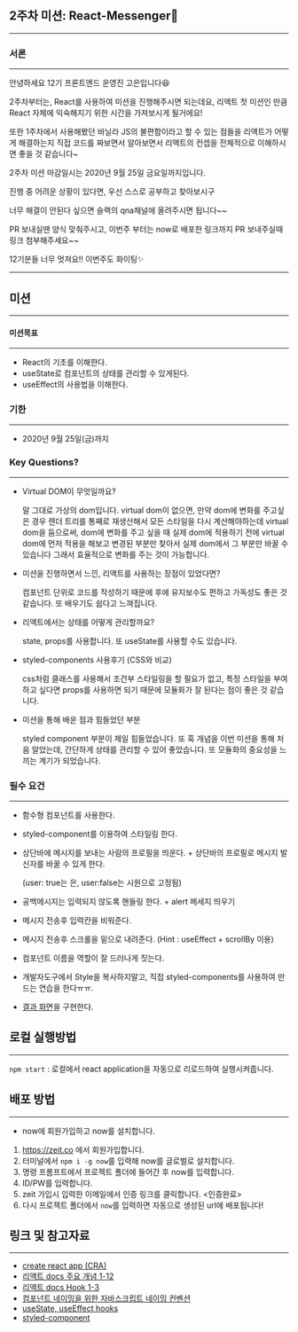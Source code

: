 ## 2주차 미션: React-Messenger💌

---

### 서론

---

안녕하세요 12기 프론트엔드 운영진 고은입니다😆

2주차부터는, React를 사용하여 미션을 진행해주시면 되는데요, 리액트 첫 미션인 만큼 React 자체에 익숙해지기 위한 시간을 가져보시게 될거에요!

또한 1주차에서 사용해봤던 바닐라 JS의 불편함이라고 할 수 있는 점들을 리액트가 어떻게 해결하는지 직접 코드를 짜보면서 알아보면서 리액트의 컨셉을 전체적으로 이해하시면 좋을 것 같습니다~

2주차 미션 마감일시는 2020년 9월 25일 금요일까지입니다.

진행 중 어려운 상황이 있다면, 우선 스스로 공부하고 찾아보시구

너무 해결이 안된다 싶으면 슬랙의 qna채널에 올려주시면 됩니다~~

PR 보내실땐 양식 맞춰주시고, 이번주 부터는 now로 배포한 링크까지 PR 보내주실때 링크 첨부해주세요~~

12기분들 너무 멋져요!! 이번주도 화이팅✨

---

## 미션

---

#### 미션목표

---

- React의 기초를 이해한다.
- useState로 컴포넌트의 상태를 관리할 수 있게된다.
- useEffect의 사용법을 이해한다.

### 기한

---

- 2020년 9월 25일(금)까지

### Key Questions?

---

- Virtual DOM이 무엇일까요?

  말 그대로 가상의 dom입니다.
  virtual dom이 없으면, 만약 dom에 변화를 주고싶은 경우 렌더 트리를 통째로 재생산해서 모든 스타일을 다시 계산해야하는데
  virtual dom을 둠으로써, dom에 변화를 주고 싶을 때 실제 dom에 적용하기 전에 virtual dom에 먼저 적용을 해보고 변경된 부분만 찾아서 실제 dom에서 그 부분만 바꿀 수 있습니다
  그래서 효율적으로 변화를 주는 것이 가능합니다.


- 미션을 진행하면서 느낀, 리액트를 사용하는 장점이 있었다면? 
  
  컴포넌트 단위로 코드를 작성하기 때문에 후에 유지보수도 편하고 가독성도 좋은 것 같습니다. 또 배우기도 쉽다고 느껴집니다.


- 리액트에서는 상태를 어떻게 관리할까요? 

  state, props를 사용합니다. 또 useState를 사용할 수도 있습니다.


- styled-components 사용후기 (CSS와 비교) 

  css처럼 클래스를 사용해서 조건부 스타일링을 할 필요가 없고, 특정 스타일을 부여하고 싶다면 props를 사용하면 되기 때문에 모듈화가 잘 된다는 점이 좋은 것 같습니다.


- 미션을 통해 배운 점과 힘들었던 부분

  styled component 부분이 제일 힘들었습니다. 또 훅 개념을 이번 미션을 통해 처음 알았는데, 간단하게 상태를 관리할 수 있어 좋았습니다.
  또 모듈화의 중요성을 느끼는 계기가 되었습니다.
  
 


### 필수 요건

---

- 함수형 컴포넌트를 사용한다.
- styled-component를 이용하여 스타일링 한다.
- 상단바에 메시지를 보내는 사람의 프로필을 띄운다. + 상단바의 프로필로 메시지 발신자를 바꿀 수 있게 한다.

  (user: true는 은, user:false는 시원으로 고정됨)

- 공백메시지는 입력되지 않도록 핸들링 한다. + alert 메세지 띄우기
- 메시지 전송후 입력칸을 비워준다.
- 메시지 전송후 스크롤을 밑으로 내려준다. (Hint : useEffect + scrollBy 이용)
- 컴포넌트 이름을 역할이 잘 드러나게 짓는다.
- 개발자도구에서 Style을 복사하지말고, 직접 styled-components를 사용하여 만드는 연습을 한다ㅠㅠ.
- [결과 화면](https://react-messenger.eun-ko.vercel.app)을 구현한다.

## 로컬 실행방법

---

`npm start` : 로컬에서 react application을 자동으로 리로드하여 실행시켜줍니다.

## 배포 방법

---

- now에 회원가입하고 now를 설치합니다.

1. https://zeit.co 에서 회원가입합니다.
2. 터미널에서 `npm i -g now`를 입력해 now를 글로벌로 설치합니다.
3. 명령 프롬프트에서 프로젝트 폴더에 들어간 후 now를 입력합니다.
4. ID/PW를 입력합니다.
5. zeit 가입시 입력한 이메일에서 인증 링크를 클릭합니다. <인증완료>
6. 다시 프로젝트 폴더에서 `now`를 입력하면 자동으로 생성된 url에 배포됩니다!

## 링크 및 참고자료

---

- [create react app (CRA)](https://create-react-app.dev/docs/getting-started/)
- [리액트 docs 주요 개념 1-12](https://ko.reactjs.org/docs/hello-world.html)
- [리액트 docs Hook 1-3](https://ko.reactjs.org/docs/hooks-intro.html)
- [컴포넌트 네이밍을 위한 자바스크립트 네이밍 컨벤션](https://ui.toast.com/fe-guide/ko_CODING-CONVENSION/#%EB%AA%85%EB%AA%85-%EA%B7%9C%EC%B9%99)
- [useState, useEffect hooks](https://velog.io/@velopert/react-hooks#1-usestate)
- [styled-component](https://styled-components.com/docs/basics#getting-started)
